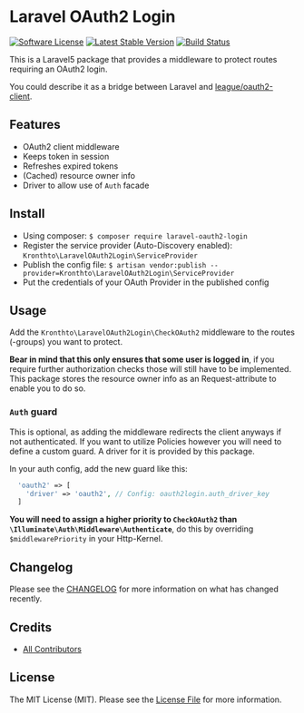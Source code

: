 # Laravel OAuth2 Login

[![Software License][ico-license]](LICENSE.md)
[![Latest Stable Version][ico-githubversion]][link-releases]
[![Build Status][ico-build]][link-build]

This is a Laravel5 package that provides a middleware to protect routes requiring an OAuth2 login.

You could describe it as a bridge between Laravel and [league/oauth2-client](https://github.com/thephpleague/oauth2-client).

## Features

* OAuth2 client middleware
* Keeps token in session
* Refreshes expired tokens
* (Cached) resource owner info
* Driver to allow use of `Auth` facade

## Install

* Using composer: `$ composer require laravel-oauth2-login`
* Register the service provider (Auto-Discovery enabled): `Kronthto\LaravelOAuth2Login\ServiceProvider`
* Publish the config file: `$ artisan vendor:publish --provider=Kronthto\LaravelOAuth2Login\ServiceProvider`
* Put the credentials of your OAuth Provider in the published config

## Usage

Add the `Kronthto\LaravelOAuth2Login\CheckOAuth2` middleware to the routes (-groups) you want to protect.

**Bear in mind that this only ensures that some user is logged in**, if you require further authorization checks those will still have to be implemented. This package stores the resource owner info as an Request-attribute to enable you to do so.

### `Auth` guard

This is optional, as adding the middleware redirects the client anyways if not authenticated. If you want to utilize Policies however you will need to define a custom guard. A driver for it is provided by this package.

In your auth config, add the new guard like this:
``` php
  'oauth2' => [
    'driver' => 'oauth2', // Config: oauth2login.auth_driver_key
  ]
```

**You will need to assign a higher priority to `CheckOAuth2` than `\Illuminate\Auth\Middleware\Authenticate`**, do this by overriding `$middlewarePriority` in your Http-Kernel.

## Changelog

Please see the [CHANGELOG](CHANGELOG.md) for more information on what has changed recently.

## Credits

- [All Contributors][link-contributors]

## License

The MIT License (MIT). Please see the [License File](LICENSE.md) for more information.

[ico-license]: https://img.shields.io/badge/license-MIT-brightgreen.svg?style=flat-square
[ico-githubversion]: https://badge.fury.io/gh/kronthto%2Flaravel-oauth2-login.svg
[ico-build]: https://travis-ci.org/kronthto/laravel-oauth2-login.svg?branch=master

[link-releases]: https://github.com/kronthto/laravel-oauth2-login/releases
[link-contributors]: ../../contributors
[link-build]: https://travis-ci.org/kronthto/laravel-oauth2-login
